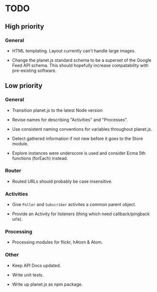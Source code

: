 # TODO

## High priority

### General

- HTML templating. Layout currently can't handle large images.

- Change the planet.js standard schema to be a superset of the Google Feed API schema. This
should hopefully increase compatability with pre-existing software.

## Low priority

### General

- Transition planet.js to the latest Node version

- Revise names for describing "Activities" and "Processes".

- Use consistent naming conventions for variables throughout planet.js.

- Detect gathered information if not new before it goes to the Store module.

- Explore instances were underscore is used and consider Ecma 5th functions (forEach) instead.

### Router

- Routed URLs should probably be case insensitive.

### Activities

- Give `Poller` and `Subscriber` activites a common parent object.

- Provide an Activity for listeners (thing which need callback/pingback urls).

### Processing

- Processing modules for flickr, hAtom & Atom.

### Other

- Keep API Docs updated.

- Write unit tests.

- Write up planet.js as npm package.
